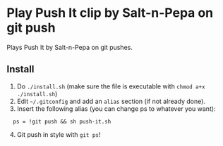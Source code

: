 Play Push It clip by Salt-n-Pepa on git push
============================================

Plays Push It by Salt-n-Pepa on git pushes.

Install
-------

1. Do `./install.sh` (make sure the file is executable with `chmod a+x ./install.sh`)
2. Edit `~/.gitconfig` and add an `alias` section (if not already done).
3. Insert the following alias (you can change ps to whatever you want):
```
  ps = !git push && sh push-it.sh
```
4. Git push in style with `git ps`!